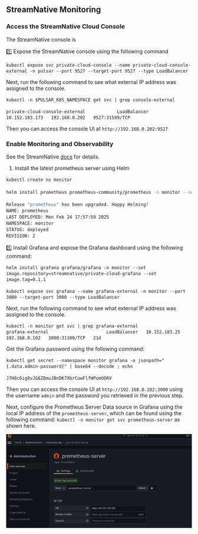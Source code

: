 StreamNative Monitoring
-----


### Access the StreamNative Cloud Console
The StreamNative console is

1️⃣ Expose the StreamNative console using the following command
```
kubectl expose svc private-cloud-console --name private-cloud-console-external -n pulsar --port 9527 --target-port 9527 --type LoadBalancer
```

Next, run the following command to see what external IP address was assigned to the console.

```
kubectl -n $PULSAR_K8S_NAMESPACE get svc | grep console-external

private-cloud-console-external            LoadBalancer   10.152.183.173   192.168.0.202   9527:31589/TCP
```

Then you can access the console UI at `http://192.168.0.202:9527` 



### Enable Monitoring and Observability

See the StreamNative [docs](https://docs.streamnative.io/private/private-cloud-monitor#install-monitoring-stacks) for details.

1. Install the latest prometheus server using Helm

```bash
kubectl create ns monitor

helm install prometheus prometheus-community/prometheus -n monitor --set alertmanager.enabled=false --set kube-state-metrics.enabled=false --set prometheus-pushgateway.enabled=false

Release "prometheus" has been upgraded. Happy Helming!
NAME: prometheus
LAST DEPLOYED: Mon Feb 24 17:57:59 2025
NAMESPACE: monitor
STATUS: deployed
REVISION: 2
```

1️⃣ Install Grafana and expose the Grafana dashboard using the following command:

```
helm install grafana grafana/grafana -n monitor --set image.repository=streamnative/private-cloud-grafana --set image.tag=0.1.1

kubectl expose svc grafana --name grafana-external -n monitor --port 3000 --target-port 3000 --type LoadBalancer
```

Next, run the following command to see what external IP address was assigned to the console.

```
kubectl -n monitor get svc | grep grafana-external
grafana-external                      LoadBalancer   10.152.183.25    192.168.0.102   3000:31100/TCP   21d
```

Get the Grafana password using the following command:

```
kubectl get secret --namespace monitor grafana -o jsonpath="{.data.admin-password}" | base64 --decode ; echo

J7H8c6ig0vJG6ZDmuJBnDK7XbrCuwFlfWPomOORV
```

Then you can access the console UI at `http://192.168.0.102:3000` using the username `admin` and the password you retrieved in the previous step.

Next, configure the Prometheus Server Data source in Grafana using the local IP address of the `prometheus-server`, which can
be found using the following command: `kubectl -n monitor get svc prometheus-server` as shown here.

![prometheus-server - - Grafana.png](..%2Fimages%2Fprometheus-server%20-%20-%20Grafana.png)
